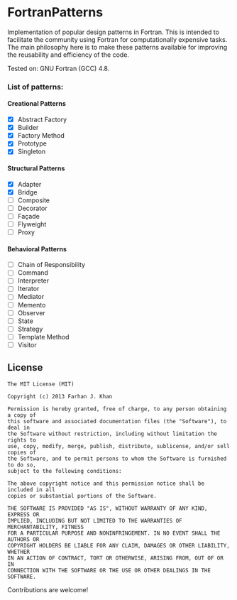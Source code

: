 FortranPatterns
===============

Implementation of popular design patterns in Fortran. This is intended to facilitate the community using Fortran for computationally expensive tasks. The main philosophy here is to make these patterns available for improving the reusability and efficiency of the code. 

Tested on: GNU Fortran (GCC) 4.8.

### List of patterns:

#### Creational Patterns
- [X] Abstract Factory
- [X] Builder
- [X] Factory Method
- [X] Prototype
- [X] Singleton

#### Structural Patterns
- [X] Adapter
- [X] Bridge
- [ ] Composite
- [ ] Decorator
- [ ] Façade
- [ ] Flyweight
- [ ] Proxy
 
#### Behavioral Patterns
- [ ] Chain of Responsibility
- [ ] Command
- [ ] Interpreter
- [ ] Iterator
- [ ] Mediator
- [ ] Memento
- [ ] Observer
- [ ] State
- [ ] Strategy
- [ ] Template Method
- [ ] Visitor

License
--------

	The MIT License (MIT)

	Copyright (c) 2013 Farhan J. Khan

	Permission is hereby granted, free of charge, to any person obtaining a copy of
	this software and associated documentation files (the "Software"), to deal in
	the Software without restriction, including without limitation the rights to
	use, copy, modify, merge, publish, distribute, sublicense, and/or sell copies of
	the Software, and to permit persons to whom the Software is furnished to do so,
	subject to the following conditions:

	The above copyright notice and this permission notice shall be included in all
	copies or substantial portions of the Software.

	THE SOFTWARE IS PROVIDED "AS IS", WITHOUT WARRANTY OF ANY KIND, EXPRESS OR
	IMPLIED, INCLUDING BUT NOT LIMITED TO THE WARRANTIES OF MERCHANTABILITY, FITNESS
	FOR A PARTICULAR PURPOSE AND NONINFRINGEMENT. IN NO EVENT SHALL THE AUTHORS OR
	COPYRIGHT HOLDERS BE LIABLE FOR ANY CLAIM, DAMAGES OR OTHER LIABILITY, WHETHER
	IN AN ACTION OF CONTRACT, TORT OR OTHERWISE, ARISING FROM, OUT OF OR IN
	CONNECTION WITH THE SOFTWARE OR THE USE OR OTHER DEALINGS IN THE SOFTWARE.

[1]: http://www.uml.org.cn/c++/pdf/DesignPatterns.pdf

Contributions are welcome!
